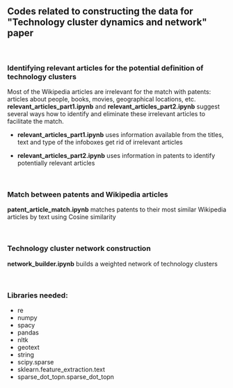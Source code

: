 ## Codes related to constructing the data for "Technology cluster dynamics and network" paper

<p>&nbsp;</p>

### Identifying relevant articles for the potential definition of technology clusters

Most of the Wikipedia articles are irrelevant for the match with patents: articles about people, books, movies, geographical locations, etc. 
__relevant_articles_part1.ipynb__ and __relevant_articles_part2.ipynb__ suggest several ways how to identify and eliminate these irrelevant articles to facilitate the match.

* __relevant_articles_part1.ipynb__ uses information available from the titles, text and type of the infoboxes get rid of irrelevant articles

* __relevant_articles_part2.ipynb__ uses information in patents to identify potentially relevant articles

<p>&nbsp;</p>

### Match between patents and Wikipedia articles
__patent_article_match.ipynb__ matches patents to their most similar Wikipedia articles by text using Cosine similarity

<p>&nbsp;</p>

### Technology cluster network construction
__network_builder.ipynb__  builds a weighted network of technology clusters

<p>&nbsp;</p>

### Libraries needed:
* re
* numpy
* spacy
* pandas
* nltk
* geotext
* string
* scipy.sparse
* sklearn.feature_extraction.text
* sparse_dot_topn.sparse_dot_topn


